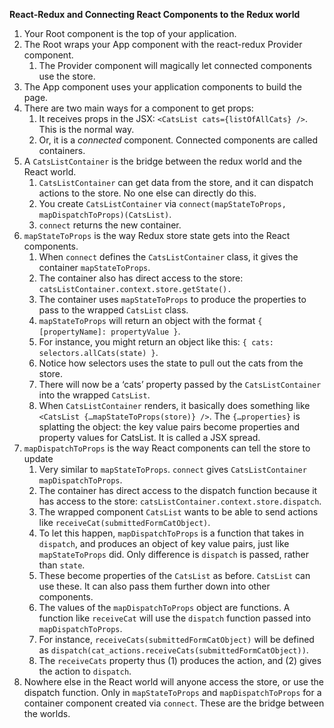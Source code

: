 **React-Redux and Connecting React Components to the Redux world**

1. Your Root component is the top of your application.
2. The Root wraps your App component with the react-redux Provider
   component.
    1. The Provider component will magically let connected components
       use the store.
3. The App component uses your application components to build the page.
4. There are two main ways for a component to get props:
    1. It receives props in the JSX: `<CatsList cats={listOfAllCats}
       />`. This is the normal way.
    2. Or, it is a *connected* component. Connected components are
       called containers.
5. A `CatsListContainer` is the bridge between the redux world and the
   React world.
    1. `CatsListContainer` can get data from the store, and it can
       dispatch actions to the store. No one else can directly do
       this.
    2. You create `CatsListContainer` via `connect(mapStateToProps,
       mapDispatchToProps)(CatsList)`.
    3. `connect` returns the new container.
6. `mapStateToProps` is the way Redux store state gets into the React
   components.
    1. When `connect` defines the `CatsListContainer` class, it gives
       the container `mapStateToProps`.
    2. The container also has direct access to the store:
       `catsListContainer.context.store.getState().`
    3. The container uses `mapStateToProps` to produce the properties to
       pass to the wrapped `CatsList` class.
    4. `mapStateToProps` will return an object with the format `{
       [propertyName]: propertyValue }`.
    5. For instance, you might return an object like this: `{ cats:
       selectors.allCats(state) }`.
    6. Notice how selectors uses the state to pull out the cats from
       the store.
    7. There will now be a ‘cats’ property passed by the
       `CatsListContainer` into the wrapped `CatsList`.
    8. When `CatsListContainer` renders, it basically does something
       like `<CatsList {…mapStateToProps(store)} />`. The
       `{…properties}` is splatting the object: the key value pairs
       become properties and property values for CatsList. It is
       called a JSX spread.
7. `mapDispatchToProps` is the way React components can tell the store
   to update
    1. Very similar to `mapStateToProps`. `connect` gives
       `CatsListContainer` `mapDispatchToProps`.
    2. The container has direct access to the dispatch function
       because it has access to the store:
       `catsListContainer.context.store.dispatch`.
    3. The wrapped component `CatsList` wants to be able to send actions
       like `receiveCat(submittedFormCatObject)`.
    4. To let this happen, `mapDispatchToProps` is a function that
       takes in `dispatch`, and produces an object of key value pairs,
       just like `mapStateToProps` did. Only difference is `dispatch`
       is passed, rather than `state`.
    5. These become properties of the `CatsList` as before. `CatsList`
       can use these. It can also pass them further down into other
       components.
    6. The values of the `mapDispatchToProps` object are functions. A
       function like `receiveCat` will use the `dispatch` function
       passed into `mapDispatchToProps`.
    7. For instance, `receiveCats(submittedFormCatObject)` will be
       defined as
       `dispatch(cat_actions.receiveCats(submittedFormCatObject))`.
    8. The `receiveCats` property thus (1) produces the action, and
       (2) gives the action to `dispatch`.
8. Nowhere else in the React world will anyone access the store, or
   use the dispatch function. Only in `mapStateToProps` and
   `mapDispatchToProps` for a container component created via
   `connect`. These are the bridge between the worlds.

